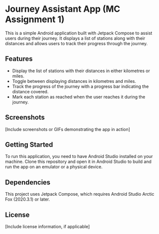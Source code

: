 # Journey Assistant App (MC Assignment 1)

This is a simple Android application built with Jetpack Compose to assist users during their journey. It displays a list of stations along with their distances and allows users to track their progress through the journey.

## Features

- Display the list of stations with their distances in either kilometres or miles.
- Toggle between displaying distances in kilometres and miles.
- Track the progress of the journey with a progress bar indicating the distance covered.
- Mark each station as reached when the user reaches it during the journey.

## Screenshots

[Include screenshots or GIFs demonstrating the app in action]

## Getting Started

To run this application, you need to have Android Studio installed on your machine. Clone this repository and open it in Android Studio to build and run the app on an emulator or a physical device.

## Dependencies

This project uses Jetpack Compose, which requires Android Studio Arctic Fox (2020.3.1) or later.

## License

[Include license information, if applicable]


